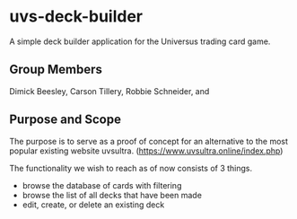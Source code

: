 # uvs-deck-builder
A simple deck builder application for the Universus trading card game. 

## Group Members
Dimick Beesley, Carson Tillery, Robbie Schneider, and 

## Purpose and Scope
The purpose is to serve as a proof of concept for an alternative to the most 
popular existing website uvsultra. (https://www.uvsultra.online/index.php)

The functionality we wish to reach as of now consists of 3 things. 
- browse the database of cards with filtering
- browse the list of all decks that have been made
- edit, create, or delete an existing deck
